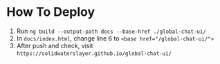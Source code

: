 # How To Deploy
1. Run
`ng build --output-path docs --base-href ./global-chat-ui/`
2. In `docs/index.html`, change line 6 to
`<base href="/global-chat-ui/">`
3. After push and check, visit
`https://solidwaterslayer.github.io/global-chat-ui/`
